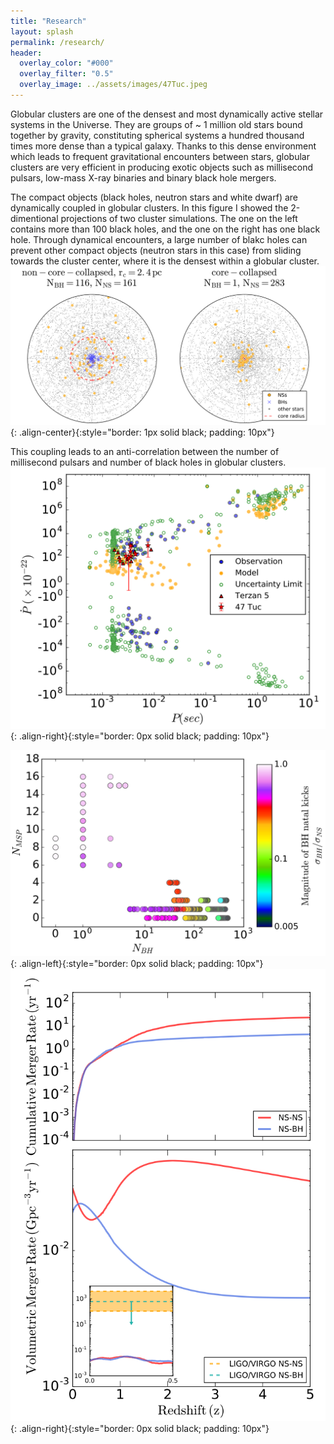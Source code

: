 ```yaml
---
title: "Research"
layout: splash
permalink: /research/
header:
  overlay_color: "#000"
  overlay_filter: "0.5"
  overlay_image: ../assets/images/47Tuc.jpeg
---
```

Globular clusters are one of the densest and most dynamically active stellar systems in the Universe. They are groups of ~ 1 million old stars bound together by gravity, constituting spherical systems a hundred thousand times more dense than a typical galaxy. Thanks to this dense environment which leads to frequent gravitational encounters between stars, globular clusters are very efficient in producing exotic objects such as millisecond pulsars, low-mass X-ray binaries and binary black hole mergers.

The compact objects (black holes, neutron stars and white dwarf) are dynamically coupled in globular clusters. In this figure I showed the 2-dimentional projections of two cluster simulations. The one on the left contains more than 100 black holes, and the one on the right has one black hole. Through dynamical encounters, a large number of blakc holes can prevent other compact objects (neutron stars in this case) from sliding towards the cluster center, where it is the densest within a globular cluster.
![image-center](../assets/images/cc_noncc_2dproj.png){: .align-center}{:style="border: 1px solid black; padding: 10px"}

This coupling leads to an anti-correlation between the number of millisecond pulsars and number of black holes in globular clusters. 
![image-right](../assets/images/ppdot.png){: .align-right}{:style="border: 0px solid black; padding: 10px"}


![image-left](../assets/images/nbh_nmsp.png){: .align-left}{:style="border: 0px solid black; padding: 10px"}
![image-right](../assets/images/merger_rate.png){: .align-right}{:style="border: 0px solid black; padding: 10px"}
<!--
47Tuc.jpeg           bio-photo.jpg        coffee.jpeg          merger_rate.png      ppdot.png
Ye_2019.jpg          cc_noncc_2dproj.png  gc_mass_rcrh.png     nbh_nmsp.png
-->
